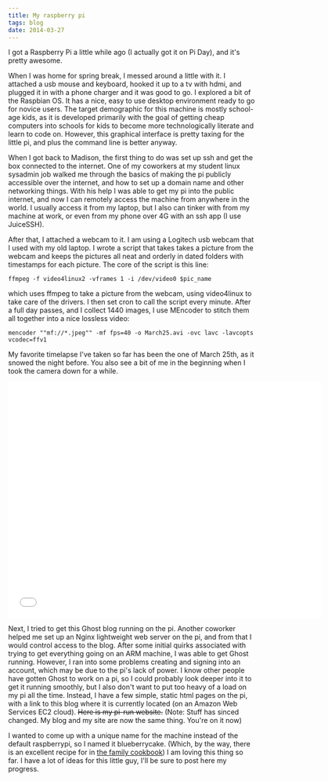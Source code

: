 ```yaml
---
title: My raspberry pi
tags: blog
date: 2014-03-27
---
```

I got a Raspberry Pi a little while ago (I actually got it on Pi Day), and it's
pretty awesome.

When I was home for spring break, I messed around a little with it.  I attached
a usb mouse and keyboard, hooked it up to a tv with hdmi, and plugged it in with
a phone charger and it was good to go.  I explored a bit of the Raspbian OS.  It
has a nice, easy to use desktop environment ready to go for novice users. The
target demographic for this machine is mostly school-age kids, as it is
developed primarily with the goal of getting cheap computers into schools for
kids to become more technologically literate and learn to code on.  However,
this graphical interface is pretty taxing for the little pi, and plus the
command line is better anyway.

When I got back to Madison, the first thing to do was set up ssh and get the box
connected to the internet.  One of my coworkers at my student linux sysadmin job
walked me through the basics of making the pi publicly accessible over the
internet, and how to set up a domain name and other networking things.  With his
help I was able to get my pi into the public internet, and now I can remotely
access the machine from anywhere in the world.  I usually access it from my
laptop, but I also can tinker with from my machine at work, or even from my
phone over 4G with an ssh app (I use JuiceSSH).

After that, I attached a webcam to it.  I am using a Logitech usb webcam that I
used with my old laptop.  I wrote a script that takes takes a picture from the
webcam and keeps the pictures all neat and orderly in dated folders with
timestamps for each picture.  The core of the script is this line: 

    ffmpeg -f video4linux2 -vframes 1 -i /dev/video0 $pic_name
 
which uses ffmpeg to take a picture from the webcam, using video4linux to take
care of the drivers. I then set cron to call the script every minute. After a
full day passes, and I collect 1440 images, I use MEncoder to stitch them all
together into a nice lossless video: 

    mencoder ""mf://*.jpeg"" -mf fps=40 -o March25.avi -ovc lavc -lavcopts vcodec=ffv1

My favorite timelapse I've taken so far has been the one of March
25th, as it snowed the night before. You also see a bit of me in the beginning
when I took the camera down for a while.

<iframe width="640" height="480" src="//www.youtube.com/embed/TgC5ckcmZa0"
frameborder="0" allowfullscreen></iframe>

Next, I tried to get this Ghost blog running on the pi.  Another coworker helped
me set up an Nginx lightweight web server on the pi, and from that I would
control access to the blog.  After some initial quirks associated with trying to
get everything going on an ARM machine, I was able to get Ghost running.
However, I ran into some problems creating and signing into an account, which
may be due to the pi's lack of power.  I know other people have gotten Ghost to
work on a pi, so I could probably look deeper into it to get it running
smoothly, but I also don't want to put too heavy of a load on my pi all the
time.  Instead, I have a few simple, static html pages on the pi, with a link to
this blog where it is currently located (on an Amazon Web Services EC2 cloud).
<strike>Here is my pi-run website.</strike> (Note: Stuff has sinced changed. My
blog and my site are now the same thing. You're on it now)

I wanted to come up with a unique name for the machine instead of the default
raspberrypi, so I named it blueberrycake.  (Which, by the way, there is an
excellent recipe for in [the family cookbook](/2014/03/17/cookbook.html))  I am
loving this thing so far.  I have a lot of ideas for this little guy, I'll be
sure to post
here my progress.
